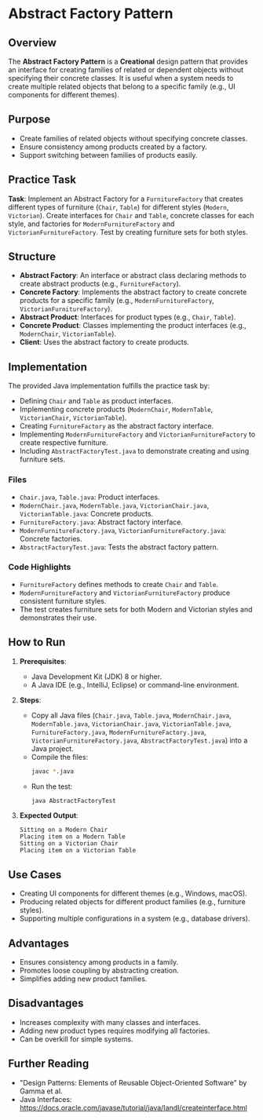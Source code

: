 # Abstract Factory Pattern

## Overview
The **Abstract Factory Pattern** is a **Creational** design pattern that provides an interface for creating families of related or dependent objects without specifying their concrete classes. It is useful when a system needs to create multiple related objects that belong to a specific family (e.g., UI components for different themes).

## Purpose
- Create families of related objects without specifying concrete classes.
- Ensure consistency among products created by a factory.
- Support switching between families of products easily.

## Practice Task
**Task**: Implement an Abstract Factory for a `FurnitureFactory` that creates different types of furniture (`Chair`, `Table`) for different styles (`Modern`, `Victorian`). Create interfaces for `Chair` and `Table`, concrete classes for each style, and factories for `ModernFurnitureFactory` and `VictorianFurnitureFactory`. Test by creating furniture sets for both styles.

## Structure
- **Abstract Factory**: An interface or abstract class declaring methods to create abstract products (e.g., `FurnitureFactory`).
- **Concrete Factory**: Implements the abstract factory to create concrete products for a specific family (e.g., `ModernFurnitureFactory`, `VictorianFurnitureFactory`).
- **Abstract Product**: Interfaces for product types (e.g., `Chair`, `Table`).
- **Concrete Product**: Classes implementing the product interfaces (e.g., `ModernChair`, `VictorianTable`).
- **Client**: Uses the abstract factory to create products.

## Implementation
The provided Java implementation fulfills the practice task by:
- Defining `Chair` and `Table` as product interfaces.
- Implementing concrete products (`ModernChair`, `ModernTable`, `VictorianChair`, `VictorianTable`).
- Creating `FurnitureFactory` as the abstract factory interface.
- Implementing `ModernFurnitureFactory` and `VictorianFurnitureFactory` to create respective furniture.
- Including `AbstractFactoryTest.java` to demonstrate creating and using furniture sets.

### Files
- `Chair.java`, `Table.java`: Product interfaces.
- `ModernChair.java`, `ModernTable.java`, `VictorianChair.java`, `VictorianTable.java`: Concrete products.
- `FurnitureFactory.java`: Abstract factory interface.
- `ModernFurnitureFactory.java`, `VictorianFurnitureFactory.java`: Concrete factories.
- `AbstractFactoryTest.java`: Tests the abstract factory pattern.

### Code Highlights
- `FurnitureFactory` defines methods to create `Chair` and `Table`.
- `ModernFurnitureFactory` and `VictorianFurnitureFactory` produce consistent furniture styles.
- The test creates furniture sets for both Modern and Victorian styles and demonstrates their use.

## How to Run
1. **Prerequisites**:
   - Java Development Kit (JDK) 8 or higher.
   - A Java IDE (e.g., IntelliJ, Eclipse) or command-line environment.

2. **Steps**:
   - Copy all Java files (`Chair.java`, `Table.java`, `ModernChair.java`, `ModernTable.java`, `VictorianChair.java`, `VictorianTable.java`, `FurnitureFactory.java`, `ModernFurnitureFactory.java`, `VictorianFurnitureFactory.java`, `AbstractFactoryTest.java`) into a Java project.
   - Compile the files:
     ```bash
     javac *.java
     ```
   - Run the test:
     ```bash
     java AbstractFactoryTest
     ```

3. **Expected Output**:
   ```
   Sitting on a Modern Chair
   Placing item on a Modern Table
   Sitting on a Victorian Chair
   Placing item on a Victorian Table
   ```

## Use Cases
- Creating UI components for different themes (e.g., Windows, macOS).
- Producing related objects for different product families (e.g., furniture styles).
- Supporting multiple configurations in a system (e.g., database drivers).

## Advantages
- Ensures consistency among products in a family.
- Promotes loose coupling by abstracting creation.
- Simplifies adding new product families.

## Disadvantages
- Increases complexity with many classes and interfaces.
- Adding new product types requires modifying all factories.
- Can be overkill for simple systems.

## Further Reading
- "Design Patterns: Elements of Reusable Object-Oriented Software" by Gamma et al.
- Java Interfaces: https://docs.oracle.com/javase/tutorial/java/IandI/createinterface.html